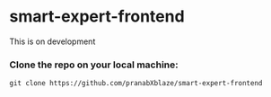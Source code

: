 # smart-expert-frontend 

This is on development

### Clone the repo on your local machine:

`git clone https://github.com/pranabXblaze/smart-expert-frontend`

